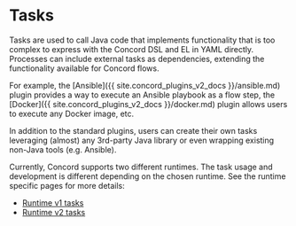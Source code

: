 # Tasks

Tasks are used to call Java code that implements functionality that is
too complex to express with the Concord DSL and EL in YAML directly.
Processes can include external tasks as dependencies, extending
the functionality available for Concord flows.

For example, the [Ansible]({{ site.concord_plugins_v2_docs }}/ansible.md) plugin provides
a way to execute an Ansible playbook as a flow step,
the [Docker]({{ site.concord_plugins_v2_docs }}/docker.md) plugin allows users to execute any
Docker image, etc.

In addition to the standard plugins, users can create their own tasks
leveraging (almost) any 3rd-party Java library or even wrapping existing
non-Java tools (e.g. Ansible).

Currently, Concord supports two different runtimes. The task usage and
development is different depending on the chosen runtime. See the runtime
specific pages for more details:

- [Runtime v1 tasks](../processes-v1/tasks.md)
- [Runtime v2 tasks](../processes-v2/tasks.md)
